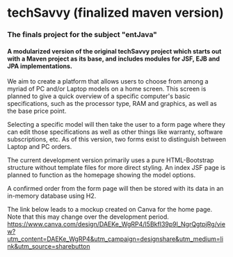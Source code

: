 # techSavvy (finalized maven version)
### The finals project for the subject "entJava"
#### A modularized version of the original techSavvy project which starts out with a Maven project as its base, and includes modules for JSF, EJB and JPA implementations.

We aim to create a platform that allows users to choose from among a myriad of PC and/or Laptop models on a home screen. This screen is planned to give a quick overview
of a specific computer's basic specifications, such as the processor type, RAM and graphics, as well as the base price point.

Selecting a specific model will then take the user to a form page where they can edit those specifications as well as other things like warranty, software subscriptions, etc. 
As of this version, two forms exist to distinguish between Laptop and PC orders.

The current development version primarily uses a pure HTML-Bootstrap structure without template files for more direct styling. An index JSF page is planned to function as the homepage showing the model options.

A confirmed order from the form page will then be stored with its data in an in-memory database using H2.

The link below leads to a mockup created on Canva for the home page. Note that this may change over the development period.
https://www.canva.com/design/DAEKe_WgRP4/I5BkfI39p9l_NgrQgtpjRg/view?utm_content=DAEKe_WgRP4&utm_campaign=designshare&utm_medium=link&utm_source=sharebutton
